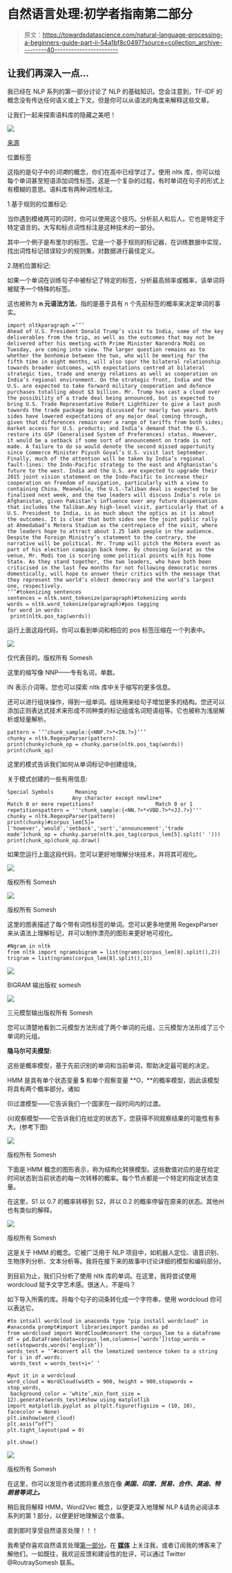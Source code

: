 # 自然语言处理:初学者指南第二部分

> 原文：<https://towardsdatascience.com/natural-language-processing-a-beginners-guide-part-ii-54a1bf8c0497?source=collection_archive---------40----------------------->

## 让我们再深入一点…

我已经在 NLP 系列的第一部分讨论了 NLP 的基础知识。您会注意到，TF-IDF 的概念没有传达任何语义或上下文。但是你可以从语法的角度来解释这些文章。

让我们一起来探索语料库的隐藏之美吧！

![](img/f699a19b1658e7b24afaf05751a946e6.png)

[来源](https://unsplash.com/)

位置标签

这指的是句子中的*词类*的概念，你们在高中已经学过了。使用 nltk 库，你可以给每个单词甚至短语添加词性标签。这是一个复杂的过程，有时单词在句子的形式上有模糊的意思。语料库有两种词性标注。

1.基于规则的位置标记:

当你遇到模棱两可的词时，你可以使用这个技巧。分析前人和后人。它也是特定于特定语言的。大写和标点词性标注是这种技术的一部分。

其中一个例子是布里尔的标签。它是一个基于规则的标记器，在训练数据中实现，找出词性标记错误较少的规则集，对数据进行最佳定义。

2.随机位置标记:

如果一个单词在训练句子中被标记了特定的标签，分析最高频率或概率，该单词将被赋予一个特殊的标签。

这也被称为 **n 元语法方法**，指的是基于具有 n 个先前标签的概率来决定单词的事实。

```
import nltkparagraph =’’’
Ahead of U.S. President Donald Trump’s visit to India, some of the key deliverables from the trip, as well as the outcomes that may not be delivered after his meeting with Prime Minister Narendra Modi on Tuesday, are coming into view. The larger question remains as to whether the bonhomie between the two, who will be meeting for the fifth time in eight months, will also spur the bilateral relationship towards broader outcomes, with expectations centred at bilateral strategic ties, trade and energy relations as well as cooperation on India’s regional environment. On the strategic front, India and the U.S. are expected to take forward military cooperation and defence purchases totalling about $3 billion. Mr. Trump has cast a cloud over the possibility of a trade deal being announced, but is expected to bring U.S. Trade Representative Robert Lighthizer to give a last push towards the trade package being discussed for nearly two years. Both sides have lowered expectations of any major deal coming through, given that differences remain over a range of tariffs from both sides; market access for U.S. products; and India’s demand that the U.S. restore its GSP (Generalised System of Preferences) status. However, it would be a setback if some sort of announcement on trade is not made. A failure to do so would denote the second missed opportunity since Commerce Minister Piyush Goyal’s U.S. visit last September. Finally, much of the attention will be taken by India’s regional fault-lines: the Indo-Pacific strategy to the east and Afghanistan’s future to the west. India and the U.S. are expected to upgrade their 2015 joint vision statement on the Indo-Pacific to increase their cooperation on freedom of navigation, particularly with a view to containing China. Meanwhile, the U.S.-Taliban deal is expected to be finalised next week, and the two leaders will discuss India’s role in Afghanistan, given Pakistan’s influence over any future dispensation that includes the Taliban.Any high-level visit, particularly that of a U.S. President to India, is as much about the optics as it is about the outcomes. It is clear that both sides see the joint public rally at Ahmedabad’s Motera Stadium as the centrepiece of the visit, where the leaders hope to attract about 1.25 lakh people in the audience. Despite the Foreign Ministry’s statement to the contrary, the narrative will be political. Mr. Trump will pitch the Motera event as part of his election campaign back home. By choosing Gujarat as the venue, Mr. Modi too is scoring some political points with his home State. As they stand together, the two leaders, who have both been criticised in the last few months for not following democratic norms domestically, will hope to answer their critics with the message that they represent the world’s oldest democracy and the world’s largest one, respectively.
‘’’#tokenizing sentences
sentences = nltk.sent_tokenize(paragraph)#tokenizing words
words = nltk.word_tokenize(paragraph)#pos tagging
for word in words:
 print(nltk.pos_tag(words))
```

运行上面这段代码，你可以看到单词和相应的 pos 标签压缩在一个列表中。

![](img/b496da2e659b6bfc751b36595cb9bea6.png)

仅代表目的。版权所有 Somesh

这里的缩写像 NNP——专有名词，单数。

IN 表示介词等。您也可以探索 nltk 库中关于缩写的更多信息。

还可以进行组块操作，得到一组单词。组块用来给句子增加更多的结构。您还可以添加正则表达式技术来形成不同种类的标记组或名词短语组等。它也被称为浅层解析或轻量解析。

```
pattern = ‘’’chunk_sample:{<NNP.?>*<IN.?>}’’’
chunky = nltk.RegexpParser(pattern)
print(chunky)chunk_op = chunky.parse(nltk.pos_tag(words))
print(chunk_op)
```

这里的模式告诉我们如何从单词标记中创建组块。

关于模式创建的一些有用信息:

```
Special Symbols       Meaning
.                    Any character except newline*                    Match 0 or more repetitions?                    Match 0 or 1 repetitionspattern = '''chunk_sample:{<NN.?>*<VBD.?>*<JJ.?>}'''
chunky = nltk.RegexpParser(pattern)
print(chunky)#corpus_lem[5]=['however','would','setback','sort','announcement','trade made']chunk_op = chunky.parse(nltk.pos_tag(corpus_lem[5].split(' ')))
print(chunk_op)chunk_op.draw()
```

如果您运行上面这段代码，您可以更好地理解分块技术，并将其可视化。

![](img/3a9350dad60b809a80777c21b08dbb10.png)

版权所有 Somesh

![](img/408d4af39e169b20c01dd94c6017a60f.png)

版权所有 Somesh

这里的图表描述了每个带有词性标签的单词。您可以更多地使用 RegexpParser 来从语法上理解标记，并可以制作漂亮的图形来更好地可视化。

```
#Ngram in nltk 
from nltk import ngramsbigram = list(ngrams(corpus_lem[8].split(),2))
trigram = list(ngrams(corpus_lem[8].split(),3))
```

![](img/644635905716b7321e17b7f2667366cf.png)

BIGRAM 输出版权 somesh

![](img/852f6774e59daaadc2bc5d9fbdae34c7.png)

三元模型输出版权所有 Somesh

您可以清楚地看到二元模型方法形成了两个单词的元组，三元模型方法形成了三个单词的元组。

**隐马尔可夫模型:**

这些是概率模型，基于先前识别的单词和当前单词，帮助决定最可能的决定。

HMM 是具有单个状态变量 **S** 和单个观察变量 **O，**的概率模型，因此该模型将具有两个概率部分。诸如

(I)过渡模型——它告诉我们一个国家在一段时间内的过渡。

(ii)观察模型——它告诉我们在给定的状态下，您获得不同观察结果的可能性有多大。(参考下图)

![](img/33ab269b72bcbf69da09373952e854ab.png)

版权所有 Somesh

下面是 HMM 概念的图形表示，称为结构化转换模型。这些数值对应的是在给定时间状态到当前状态的每一次转移的概率。每个节点都是一个特定的指定状态变量。

在这里，S1 以 0.7 的概率转移到 S2，并以 0.2 的概率停留在原来的状态。其他州也有类似的解释。

![](img/f600c15b79a0793337616a0f4b3c42f2.png)

版权所有 Somesh

这是关于 HMM 的概念。它被广泛用于 NLP 项目中，如机器人定位、语音识别、生物序列分析、文本分析等。我将在接下来的故事中讨论详细的模型和编码部分。

到目前为止，我们只分析了使用 nltk 库的单词。在这里，我将尝试使用 wordcloud 赋予文字艺术感。很迷人，不是吗？

如下导入所需的库。将每个句子的词条转化成一个字符串，使用 wordcloud 你可以表达它。

```
#to intsall wordcloud in anaconda type "pip install wordcloud" in #anaconda prompt#import librariesimport pandas as pd
from wordcloud import WordCloud#convert the corpus_lem to a dataframe
df = pd.DataFrame(data=corpus_lem,columns=[‘words’])stop_words = set(stopwords.words(‘english’))
words_test = ‘’#convert all the lematized sentence token to a string
for i in df.words:
 words_test = words_test+i+’ ‘

#put it in a wordcloud
word_cloud = WordCloud(width = 900, height = 900,stopwords = stop_words,
 background_color = ‘white’,min_font_size = 12).generate(words_test)#show using matplotlib
import matplotlib.pyplot as pltplt.figure(figsize = (10, 10), facecolor = None) 
plt.imshow(word_cloud) 
plt.axis(“off”) 
plt.tight_layout(pad = 0) 

plt.show()
```

![](img/59d72f25dc01144e70d483cf3c5b7556.png)

版权所有 Somesh

在这里，你可以发现作者试图将重点放在像 ***美国、印度、贸易、合作、莫迪、特朗普等词上。***

稍后我将解释 HMM，Word2Vec 概念，以便更深入地理解 NLP &请务必阅读本系列的第 1 部分，以便更好地理解这个故事。

直到那时享受自然语言处理！！！

我希望你喜欢自然语言处理[第一部分](/natural-language-processing-a-beginners-guide-part-i-1a5880cc3bdc)。在 [**媒体**](https://medium.com/@somesh.routray11) 上关注我，或者订阅我的博客来了解他们。一如既往，我欢迎反馈和建设性的批评，可以通过 Twitter @RoutraySomesh 联系。
